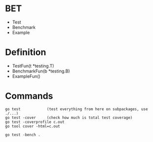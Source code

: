 # BET
- Test
- Benchmark
- Example

# Definition
- TestFun(t *testing.T)
- BenchmarkFun(b *testing.B)
- ExampleFun()

# Commands

``` shell
go test            (test everything from here on subpackages, use ./...)
go test -cover     (check how much is total test coverage)
go test -coverprofile c.out
go tool cover -html=c.out

go test -bench .
```